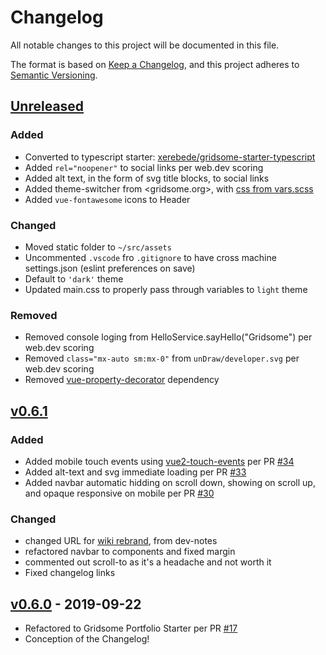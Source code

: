 
# Changelog

All notable changes to this project will be documented in this file.

The format is based on [Keep a Changelog](https://keepachangelog.com/en/1.0.0/),
and this project adheres to [Semantic Versioning](https://semver.org/spec/v2.0.0.html).

## [Unreleased]

### Added

- Converted to typescript starter:  [xerebede/gridsome-starter-typescript](https://github.com/xerebede/gridsome-starter-typescript)
- Added `rel="noopener"` to social links per web.dev scoring
- Added alt text, in the form of svg title blocks, to social links
- Added theme-switcher from <gridsome.org>, with [css from vars.scss](https://github.com/gridsome/gridsome.org/blob/2d124ac9843dc39e782e91b6bcf54b21988835ee/src/assets/style/vars.scss)
- Added `vue-fontawesome` icons to Header

### Changed

- Moved static folder to `~/src/assets`
- Uncommented `.vscode` fro `.gitignore` to have cross machine settings.json (eslint preferences on save)
- Default to `'dark'` theme
- Updated main.css to properly pass through variables to `light` theme

### Removed

- Removed console loging from HelloService.sayHello("Gridsome") per web.dev scoring
- Removed `class="mx-auto sm:mx-0"` from `unDraw/developer.svg` per web.dev scoring
- Removed [vue-property-decorator](https://github.com/kaorun343/vue-property-decorator) dependency

## [v0.6.1]

### Added

- Added mobile touch events using [vue2-touch-events](https://github.com/jerrybendy/vue-touch-events) per PR [#34](https://github.com/iancleary/personal-website/pull/34)
- Added alt-text and svg immediate loading per PR [#33](https://github.com/iancleary/personal-website/pull/33)
- Added navbar automatic hidding on scroll down, showing on scroll up, and opaque responsive on mobile per PR [#30](https://github.com/iancleary/personal-website/pull/30)

### Changed

- changed URL for [wiki rebrand](https://github.com/iancleary/wiki/pull/4), from dev-notes
- refactored navbar to components and fixed margin
- commented out scroll-to as it's a headache and not worth it
- Fixed changelog links

## [v0.6.0] - 2019-09-22

- Refactored to Gridsome Portfolio Starter per PR [#17](https://github.com/iancleary/personal-website/pull/17)
- Conception of the Changelog!

[Unreleased]: https://github.com/iancleary/personal-website/compare/v0.6.0...HEAD
[v0.6.1]: https://github.com/iancleary/personal-website/releases/tag/v0.6.1
[v0.6.0]: https://github.com/iancleary/personal-website/releases/tag/v0.6.0
